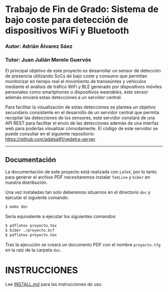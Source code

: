 # Trabajo de Fin de Grado: Sistema de bajo coste para detección de dispositivos WiFi y Bluetooth

### Autor: Adrián Álvarez Sáez
### Tutor: Juan Julián Merelo Guervós

El principal objetivo de este proyecto es desarrollar un sensor de detección de presencia utilizando SoCs de bajo coste y consumo que permitan monitorizar en tiempo real el movimiento de transeúntes y vehículos mediante el análisis de tráfico WiFi y BLE generado por dispositivos móviles personales como smartphones o dispositivos *wearables*, este sensor además enviará estas detecciones a un servidor central.

Para facilitar la visualización de estas detecciones se plantea un objetivo secundario consistente en el desarrollo de un servidor central que permita recopilar las detecciones de los sensores, este servidor constará de una API REST para facilitar el envío de las detecciones además de una interfaz web para poderlas visualizar cómodamente. El código de este servidor se puede consultar en el siguiente repositorio: https://github.com/adalsa91/vedetra-server.

---
## Documentación

La documentación de este proyecto está realizada con `LaTeX`, por lo tanto para generar el archivo PDF necesitaremos instalar `TeXLive` y `biber` en nuestra distribución.

Una vez instaladas tan solo deberemos situarnos en el directorio `doc` y ejecutar el siguiente comando:

```bash
$ make doc
```

Sería equivalente a ejecutar los siguientes comandos:


```bash
$ pdflatex proyecto.tex
$ biber ./proyecto.bcf
$ pdflatex proyecto.tex
```

Tras la ejecución se creará un documento PDF con el nombre `proyecto.tfg` en la raíz de la carpeta `doc`.

# INSTRUCCIONES

Lee [INSTALL.md](INSTALL.md) para las instrucciones de uso.

